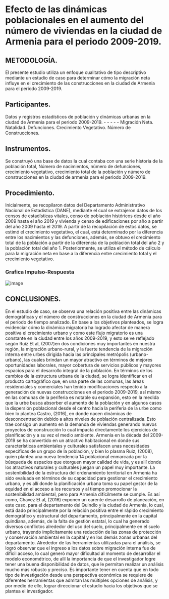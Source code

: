 #  Efecto de las dinámicas  poblacionales en el aumento del  número de viviendas en la ciudad de  Armenia para el periodo 2009-2019.
## METODOLOGÍA. 
El presente estudio utiliza un enfoque cualitativo de tipo descriptivo mediante un 
estudio de caso para determinar cómo la migración neta influye en el crecimiento de las 
construcciones en la ciudad de Armenia para el periodo 2009-2019. 
## Participantes. 
Datos y registros estadísticos de población y dinámicas urbanas en la ciudad de Armenia 
para el periodo 2009-2019. - - - - - 
Migración Neta. 
Natalidad. 
Defunciones. 
Crecimiento Vegetativo. 
Número de Construcciones. 
## Instrumentos. 
Se construyó una base de datos la cual contaba con una serie historia de la población 
total, Número de nacimientos, número de defunciones, crecimiento vegetativo, crecimiento 
total de la población y número de construcciones en la ciudad de armenia para el periodo 
2009-2019. 
## Procedimiento. 
Inicialmente, se recopilaron datos del Departamento Administrativo Nacional de 
Estadística (DANE), mediante el cual se extrajeron datos de los censos de estadísticas vitales, 
censo de población históricos desde el año 2009 hasta el año 2019 y vivienda y censo de 
edificaciones por año a partir del año 2009 hasta el 2019. A partir de la recopilación de estos 
datos, se estimó el crecimiento vegetativo, el cual, está determinado por la diferencia entre 
los nacimientos y las defunciones, además, se obtuvo el crecimiento total de la población a 
partir de la diferencia de la población total del año 2 y la población total del año 1. 
Posteriormente, se utiliza el método de cálculo para la migración neta en base a la diferencia 
entre crecimiento total y el crecimiento vegetativo.
### Grafica Impulso-Respuesta
![image](https://github.com/Juand011/Dinamicas-Poblacionales-/assets/170026024/126f628b-9509-41d1-b582-fe9b5268f31e)
## CONCLUSIONES. 
En el estudio de caso, se observa una relación positiva entre las dinámicas 
demográficas y el número de construcciones en la ciudad de Armenia para el periodo de 
tiempo analizado. En base a los objetivos planteados, se logra evidenciar cómo la dinámica 
migratoria ha logrado afectar de manera positiva el crecimiento urbano y como este flujo 
migratorio es una constante en la ciudad entre los años 2009-2019, y esto se ve reflejado 
según Ruíz Et al, (2007)en dos condiciones muy importantes en nuestra región, la migración 
urbano-rural, y la fuerte tendencia de la migración interna entre urbes dirigida hacia las 
principales metrópolis (urbano-urbano), las cuales brindan un mayor atractivo en términos 
de mejores oportunidades laborales, mayor cobertura de servicios públicos y mayores 
espacios para el desarrollo integral de la población. 
En términos de los cambios de la estructura urbana de la ciudad, se logra identificar 
en el producto cartográfico que, en una parte de las comunas, las áreas residenciales y 
comerciales han tenido modificaciones respecto a la generación de nuevas construcciones en 
el periodo 2009-2019, así mismo en las comunas de la periferia es notable su expansión, esto 
en la medida que la urbe busca absorber el aumento de la población y en algunos casos la 
dispersión poblacional desde el centro hacia la periferia de la urbe como bien lo plantea 
Castro, (2016), en donde nacen dinámicas de desconcentración debido a altos niveles de 
población centralizada. Esto trae consigo un aumento en la demanda de viviendas generando 
nuevos proyectos de construcción lo cual impacta directamente los ejercicios de planificación 
y a su vez el medio ambiente. 
Armenia en la década del 2009-2019 se ha convertido en un atractivo habitacional en 
donde sus características ambientales y culturales satisfacen unas necesidades específicas de 
un grupo de la población, y bien lo plasma Ruiz, (2008), quien plantea una nueva tendencia 
14 
poblacional enmarcada por la búsqueda de espacios que otorguen mayor calidad de vida, y 
es allí donde los atractivos naturales y culturales juegan un papel muy importante. La 
sostenibilidad de la estructura del ordenamiento territorial en Armenia ha sido evaluada en 
términos de su capacidad para gestionar el crecimiento urbano, y es allí donde la planificación 
urbana toma su papel gestor de la equidad en el acceso a los recursos y al tiempo promocionar 
la sostenibilidad ambiental, pero para Armenia difícilmente se cumple. 
Es así como, Chavez Et al, (2016) exponen un carente desarrollo de planeación, en 
este caso, para el departamento del Quindío y la ciudad de Armenia, lo cual, está dado 
principalmente por la relación positiva entre el rápido crecimiento demográfico y estructural 
del departamento, principalmente en la capital quindiana, además, de la falta de gestión 
estatal, lo cual ha generado diversos conflictos alrededor del uso del suelo, principalmente 
en el suelo urbano, trayendo implícitamente una reducción de las zonas de protección y 
conservación ambiental en la capital y en los demás zonas urbanas del departamento. 
Alrededor de las herramientas utilizadas para el análisis, se logró observar que el 
ingreso a los datos sobre migración interna fue de difícil acceso, lo cual generó mayor 
dificultad al momento de desarrollar el modelo econométrico, de allí la importancia de que 
el investigador logre tener una buena disponibilidad de datos, que le permitan realizar un 
análisis mucho más robusto y preciso. Es importante tener en cuenta que en todo tipo de 
investigación desde una perspectiva económica se requiere de diferentes herramientas que 
admitan las múltiples opciones de análisis, y por medio de ello, lograr direccionar el estudio 
hacia los objetivos que se plantea el investigador.
